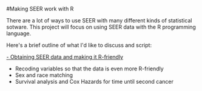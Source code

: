 #Making SEER work with R  

There are a lot of ways to use SEER with many different kinds of statistical sotware. This project will focus on using SEER data with the R programming language.  

Here's a brief outline of what I'd like to discuss and script: 

[- Obtaining SEER data and making it R-friendly](https://github.com/mustafaascha/SEERwithR/blob/master/01-%20Obtaining%20and%20Assembling%20SEER%20Data.Rmd)
- Recoding variables so that the data is even more R-friendly
- Sex and race matching
- Survival analysis and Cox Hazards for time until second cancer
